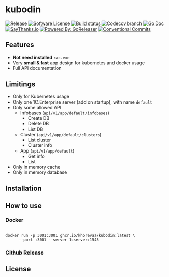 # kubodin

[![Release](https://img.shields.io/github/release/khorevaa/kubodin.svg?style=for-the-badge)](https://github.com/khorevaa/kubodin/releases/latest)
[![Software License](https://img.shields.io/badge/license-MIT-brightgreen.svg?style=for-the-badge)](/LICENSE.md)
[![Build status](https://img.shields.io/github/workflow/status/khorevaa/kubodin/goreleaser?style=for-the-badge)](https://github.com/khorevaa/kubodin/actions?workflow=goreleaser)
[![Codecov branch](https://img.shields.io/codecov/c/github/khorevaa/kubodin/master.svg?style=for-the-badge)](https://codecov.io/gh/khorevaa/kubodin)
[![Go Doc](https://img.shields.io/badge/godoc-reference-blue.svg?style=for-the-badge)](http://godoc.org/github.com/khorevaa/kubodin)
[![SayThanks.io](https://img.shields.io/badge/SayThanks.io-%E2%98%BC-1EAEDB.svg?style=for-the-badge)](https://saythanks.io/to/khorevaa)
[![Powered By: GoReleaser](https://img.shields.io/badge/powered%20by-goreleaser-green.svg?style=for-the-badge)](https://github.com/goreleaser)
[![Conventional Commits](https://img.shields.io/badge/Conventional%20Commits-1.0.0-yellow.svg?style=for-the-badge)](https://conventionalcommits.org)

## Features

* **Not need installed** `rac.exe` 
* Very **small & fast** app design for kubernetes and docker usage
* Full API documentation

## Limitings 

* Only for Kubernetes usage
* Only one 1C.Enterprise server (add on startup), with name `default`
* Only some allowed API
  * Infobases (`api/v1/app/default/infobases`)
    * Create DB
    * Delete DB
    * List DB
  * Cluster (`api/v1/app/default/clusters`)
    * List cluster
    * Cluster info
  * App (`api/v1/app/default`)
    * Get info
    * List
* Only in memory cache
* Only in memory database

## Installation


## How to use

### Docker
```shell

docker run -p 3001:3001 ghcr.io/khorevaa/kubodin:latest \
      --port :3001 --server 1cserver:1545

```
### Github Release

## License